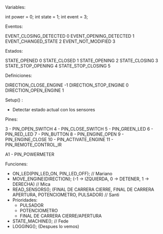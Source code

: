 Variables:

int power = 0;
int state = 1;
int event = 3;

Eventos:

EVENT_CLOSING_DETECTED 0
EVENT_OPENING_DETECTED 1
EVENT_CHANGED_STATE 2
EVENT_NOT_MODIFIED 3

Estados:

STATE_OPENED 0
STATE_CLOSED 1
STATE_OPENING 2
STATE_CLOSING 3
STATE_STOP_OPENING 4
STATE_STOP_CLOSING 5

Definiciones:

DIRECTION_CLOSE_ENGINE -1
DIRECTION_STOP_ENGINE 0
DIRECTION_OPEN_ENGINE 1

Setup() :
- Detectar estado actual con los sensores


Pines:

3 - PIN_OPEN_SWITCH
4 - PIN_CLOSE_SWITCH
5 - PIN_GREEN_LED
6 - PIN_RED_LED
7 - PIN_BUTTON
8 - PIN_ENGINE_OPEN
9 - PIN_ENGINE_CLOSE
10 - PIN_ACTIVATE_ENGINE
11 - PIN_REMOTE_CONTROL_IR

A1 - PIN_POWERMETER


Funciones:

- ON_LED(PIN_LED_ON, PIN_LED_OFF); // Mariano
- MOVE_ENGINE(DIRECTION); (-1 -> IZQUIERDA, 0 -> DETENER, 1 -> DERECHA) // Mica
- READ_SENSORS(); (FINAL DE CARRERA CIERRE, FINAL DE CARRERA APERTURA, POTENCIOMETRO, PULSADOR) // Santi 
 - Prioridades:
   - PULSADOR
   - POTENCIOMETRO
   - FINAL DE CARRERA CIERRE/APERTURA
- STATE_MACHINE(); // Fede
- LOGGING(); (Despues lo vemos)
